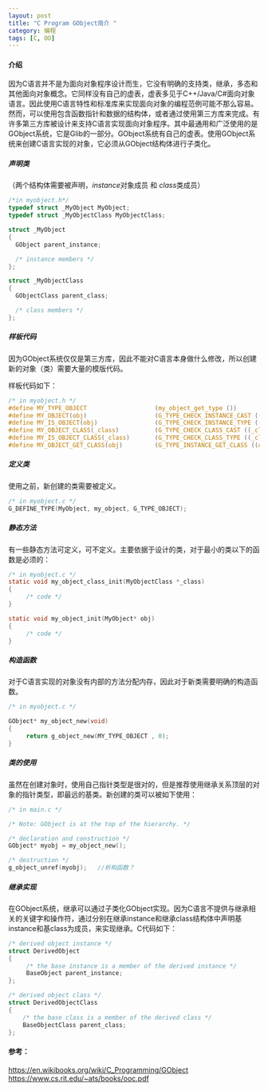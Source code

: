 ```yaml
---
layout: post
title: "C Program GObject简介 "
category: 编程
tags: [C, OO]
---
```


#### 介绍

因为C语言并不是为面向对象程序设计而生，它没有明确的支持类，继承，多态和其他面向对象概念。它同样没有自己的虚表，虚表多见于C++/Java/C#面向对象语言。因此使用C语言特性和标准库来实现面向对象的编程范例可能不那么容易。然而，可以使用包含函数指针和数据的结构体，或者通过使用第三方库来完成。有许多第三方库被设计来支持C语言实现面向对象程序。其中最通用和广泛使用的是GObject系统，它是Glib的一部分。GObject系统有自己的虚表。使用GObject系统来创建C语言实现的对象，它必须从GObject结构体进行子类化。

##### 声明类
（两个结构体需要被声明，*instance*对象成员 和 *class*类成员）

```C
/*in myobject.h*/
typedef struct _MyObject MyObject;
typedef struct _MyObjectClass MyObjectClass;

struct _MyObject
{
  GObject parent_instance;

  /* instance members */
};

struct _MyObjectClass
{
  GObjectClass parent_class;

  /* class members */
};
```
##### 样板代码
因为GObject系统仅仅是第三方库，因此不能对C语言本身做什么修改，所以创建新的对象（类）需要大量的模版代码。

样板代码如下：
```C
/* in myobject.h */
#define MY_TYPE_OBJECT                   (my_object_get_type ())
#define MY_OBJECT(obj)                   (G_TYPE_CHECK_INSTANCE_CAST ((obj), MY_TYPE_OBJECT, MyObject))
#define MY_IS_OBJECT(obj)                (G_TYPE_CHECK_INSTANCE_TYPE ((obj), MY_TYPE_OBJECT))
#define MY_OBJECT_CLASS(_class)          (G_TYPE_CHECK_CLASS_CAST ((_class), MY_TYPE_OBJECT, MyObjectClass))
#define MY_IS_OBJECT_CLASS(_class)       (G_TYPE_CHECK_CLASS_TYPE ((_class), MY_TYPE_OBJECT))
#define MY_OBJECT_GET_CLASS(obj)         (G_TYPE_INSTANCE_GET_CLASS ((obj), MY_TYPE_OBJECT, MyObjectClass))
```

##### 定义类
使用之前，新创建的类需要被定义。
```C
/* in myobject.c */
G_DEFINE_TYPE(MyObject, my_object, G_TYPE_OBJECT);
```



##### 静态方法
有一些静态方法可定义，可不定义。主要依据于设计的类，对于最小的类以下的函数是必须的：
```C
/* in myobject.c */
static void my_object_class_init(MyObjectClass *_class)
{
     /* code */
}

static void my_object_init(MyObject* obj)
{
     /* code */
}
```

##### 构造函数
对于C语言实现的对象没有内部的方法分配内存，因此对于新类需要明确的构造函数。
```C
/* in myobject.c */

GObject* my_object_new(void)
{
     return g_object_new(MY_TYPE_OBJECT , 0);
}
```

##### 类的使用
虽然在创建对象时，使用自己指针类型是很对的，但是推荐使用继承关系顶层的对象的指针类型，即最远的基类。新创建的类可以被如下使用：
```C
/* in main.c */

/* Note: GObject is at the top of the hierarchy. */

/* declaration and construction */
GObject* myobj = my_object_new();

/* destruction */
g_object_unref(myobj);   //析构函数？
```

##### 继承实现
在GObject系统，继承可以通过子类化GObject实现。因为C语言不提供与继承相关的关键字和操作符，通过分别在继承instance和继承class结构体中声明基instance和基class为成员，来实现继承。C代码如下：
```C
/* derived object instance */
struct DerivedObject
{
     /* the base instance is a member of the derived instance */
     BaseObject parent_instance;
};

/* derived object class */
struct DerivedObjectClass
{
    /* the base class is a member of the derived class */
    BaseObjectClass parent_class;
};
```

#### 参考：
https://en.wikibooks.org/wiki/C_Programming/GObject
https://www.cs.rit.edu/~ats/books/ooc.pdf
